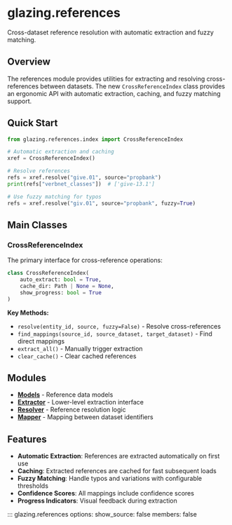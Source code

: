 # glazing.references

Cross-dataset reference resolution with automatic extraction and fuzzy matching.

## Overview

The references module provides utilities for extracting and resolving cross-references between datasets. The new `CrossReferenceIndex` class provides an ergonomic API with automatic extraction, caching, and fuzzy matching support.

## Quick Start

```python
from glazing.references.index import CrossReferenceIndex

# Automatic extraction and caching
xref = CrossReferenceIndex()

# Resolve references
refs = xref.resolve("give.01", source="propbank")
print(refs["verbnet_classes"])  # ['give-13.1']

# Use fuzzy matching for typos
refs = xref.resolve("giv.01", source="propbank", fuzzy=True)
```

## Main Classes

### CrossReferenceIndex

The primary interface for cross-reference operations:

```python
class CrossReferenceIndex(
    auto_extract: bool = True,
    cache_dir: Path | None = None,
    show_progress: bool = True
)
```

**Key Methods:**
- `resolve(entity_id, source, fuzzy=False)` - Resolve cross-references
- `find_mappings(source_id, source_dataset, target_dataset)` - Find direct mappings
- `extract_all()` - Manually trigger extraction
- `clear_cache()` - Clear cached references

## Modules

- **[Models](models.md)** - Reference data models
- **[Extractor](extractor.md)** - Lower-level extraction interface
- **[Resolver](resolver.md)** - Reference resolution logic
- **[Mapper](mapper.md)** - Mapping between dataset identifiers

## Features

- **Automatic Extraction**: References are extracted automatically on first use
- **Caching**: Extracted references are cached for fast subsequent loads
- **Fuzzy Matching**: Handle typos and variations with configurable thresholds
- **Confidence Scores**: All mappings include confidence scores
- **Progress Indicators**: Visual feedback during extraction

::: glazing.references
    options:
      show_source: false
      members: false

